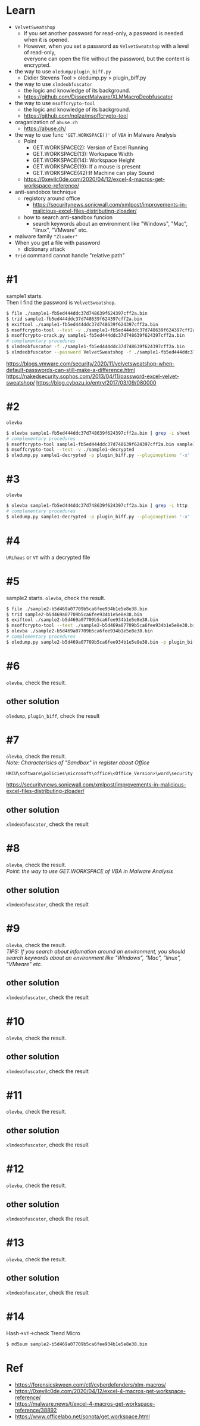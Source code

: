 # Learn
- `VelvetSweatshop`   
    - If you set another password for read-only, a password is needed when it is opened.  
    - However, when you set a password as `VelvetSweatshop` with a level of read-only,   
everyone can open the file without the password, but the content is encrypted.  
- the way to use `oledump/plugin_biff.py`  
    - Didier Stevens Tool > oledump.py > plugin_biff.py  
- the way to use `xlmdeobfuscator`  
    - the logic and knowledge of its background.  
    - https://github.com/DissectMalware/XLMMacroDeobfuscator
- the way to use `msoffcrypto-tool`  
    - the logic and knowledge of its background.  
    - https://github.com/nolze/msoffcrypto-tool
- oraganization of `abuse.ch`  
    - https://abuse.ch/
- the way to use func `'GET.WORKSPACE()'` of `VBA` in Malware Analysis
    - Point
        - GET.WORKSPACE(2): Version of Excel Running
        - GET.WORKSPACE(13): Workspace Width
        - GET.WORKSPACE(14): Workspace Height
        - GET.WORKSPACE(19): If a mouse is present
        - GET.WORKSPACE(42):If Machine can play Sound
    - https://0xevilc0de.com/2020/04/12/excel-4-macros-get-workspace-reference/
- anti-sandobox technique  
    - registory around office
        - https://securitynews.sonicwall.com/xmlpost/improvements-in-malicious-excel-files-distributing-zloader/
    - how to search anti-sandbox funcion
        - search keywords about an environment like "Windows", "Mac", "linux", "VMware" etc.
- malware family `"Zloader"`
- When you get a file with password  
    - dictionary attack
- `trid` command cannot handle "relative path"  

# #1
sample1 starts.  
Then I find the password is `VelvetSweatshop`.
```bash
$ file ./sample1-fb5ed444ddc37d748639f624397cff2a.bin
$ trid sample1-fb5ed444ddc37d748639f624397cff2a.bin
$ exiftool ./sample1-fb5ed444ddc37d748639f624397cff2a.bin
$ msoffcrypto-tool --test -v ./sample1-fb5ed444ddc37d748639f624397cff2a.bin
$ msoffcrypto-crack.py sample1-fb5ed444ddc37d748639f624397cff2a.bin
# complementary procedures
$ xlmdeobfuscator -f ./sample1-fb5ed444ddc37d748639f624397cff2a.bin
$ xlmdeobfuscator --password VelvetSweatshop -f ./sample1-fb5ed444ddc37d748639f624397cff2a.bin
```
https://blogs.vmware.com/security/2020/11/velvetsweatshop-when-default-passwords-can-still-make-a-difference.html
https://nakedsecurity.sophos.com/2013/04/11/password-excel-velvet-sweatshop/
https://blog.cybozu.io/entry/2017/03/09/080000

# #2
`olevba`
```bash
$ olevba sample1-fb5ed444ddc37d748639f624397cff2a.bin | grep -i sheet
# complementary procedures
$ msoffcrypto-tool sample1-fb5ed444ddc37d748639f624397cff2a.bin sample1-decrypted -p VelvetSweatshop
$ msoffcrypto-tool --test -v ./sample1-decrypted
$ oledump.py sample1-decrypted -p plugin_biff.py --pluginoptions '-x' | more
```

# #3
`olevba`
```bash
$ olevba sample1-fb5ed444ddc37d748639f624397cff2a.bin | grep -i http
# complementary procedures
$ oledump.py sample1-decrypted -p plugin_biff.py --pluginoptions '-x' | grep http
```

# #4
`URLhaus` or `VT` with a decrypted file

# #5
sample2 starts.
`olevba`, check the result.
```bash
$ file ./sample2-b5d469a07709b5ca6fee934b1e5e8e38.bin
$ trid sample2-b5d469a07709b5ca6fee934b1e5e8e38.bin
$ exiftool ./sample2-b5d469a07709b5ca6fee934b1e5e8e38.bin
$ msoffcrypto-tool --test ./sample2-b5d469a07709b5ca6fee934b1e5e8e38.bin
$ olevba ./sample2-b5d469a07709b5ca6fee934b1e5e8e38.bin
# complementary procedures
$ oledump.py sample2-b5d469a07709b5ca6fee934b1e5e8e38.bin -p plugin_biff.py --pluginoptions '-x' | more
```

# #6
`olevba`, check the result.
## other solution
`oledump`, `plugin_biff`, check the result

# #7
`olevba`, check the result.  
*Note: Characterisics of "Sandbox" in register about Office*  
```
HKCU\software\policies\microsoft\office\<Office_Version>\word\security
```
https://securitynews.sonicwall.com/xmlpost/improvements-in-malicious-excel-files-distributing-zloader/
## other solution
`xlmdeobfuscator`, check the result

# #8
`olevba`, check the result.  
*Point: the way to use GET.WORKSPACE of VBA in Malware Analysis*
## other solution
`xlmdeobfuscator`, check the result

# #9
`olevba`, check the result.  
*TIPS: If you search about infomation around an environment, you should search keywords about an environment like "Windows", "Mac", "linux", "VMware" etc.*
## other solution
`xlmdeobfuscator`, check the result

# #10
`olevba`, check the result.
## other solution
`xlmdeobfuscator`, check the result

# #11
`olevba`, check the result.
## other solution
`xlmdeobfuscator`, check the result

# #12
`olevba`, check the result.
## other solution
`xlmdeobfuscator`, check the result

# #13
`olevba`, check the result.
## other solution
`xlmdeobfuscator`, check the result

# #14
Hash->`VT`->check Trend Micro
```bash
$ md5sum sample2-b5d469a07709b5ca6fee934b1e5e8e38.bin
```

# Ref
- https://forensicskween.com/ctf/cyberdefenders/xlm-macros/
- https://0xevilc0de.com/2020/04/12/excel-4-macros-get-workspace-reference/
- https://malware.news/t/excel-4-macros-get-workspace-reference/38892
- https://www.officelabo.net/sonota/get.workspace.html